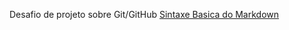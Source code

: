 Desafio de projeto sobre Git/GitHub
[Sintaxe Basica do Markdown](https://www.markdownguide.org/basic-syntax/)
